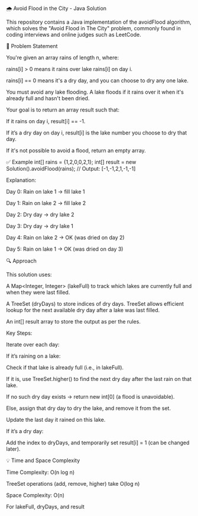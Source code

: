 🌧️ Avoid Flood in the City - Java Solution

This repository contains a Java implementation of the avoidFlood algorithm, which solves the "Avoid Flood in The City" problem, commonly found in coding interviews and online judges such as LeetCode.

🧩 Problem Statement

You're given an array rains of length n, where:

rains[i] > 0 means it rains over lake rains[i] on day i.

rains[i] == 0 means it's a dry day, and you can choose to dry any one lake.

You must avoid any lake flooding. A lake floods if it rains over it when it's already full and hasn't been dried.

Your goal is to return an array result such that:

If it rains on day i, result[i] == -1.

If it’s a dry day on day i, result[i] is the lake number you choose to dry that day.

If it's not possible to avoid a flood, return an empty array.

✅ Example
int[] rains = {1,2,0,0,2,1};
int[] result = new Solution().avoidFlood(rains);
// Output: [-1,-1,2,1,-1,-1]


Explanation:

Day 0: Rain on lake 1 → fill lake 1

Day 1: Rain on lake 2 → fill lake 2

Day 2: Dry day → dry lake 2

Day 3: Dry day → dry lake 1

Day 4: Rain on lake 2 → OK (was dried on day 2)

Day 5: Rain on lake 1 → OK (was dried on day 3)

🔍 Approach

This solution uses:

A Map<Integer, Integer> (lakeFull) to track which lakes are currently full and when they were last filled.

A TreeSet<Integer> (dryDays) to store indices of dry days. TreeSet allows efficient lookup for the next available dry day after a lake was last filled.

An int[] result array to store the output as per the rules.

Key Steps:

Iterate over each day:

If it’s raining on a lake:

Check if that lake is already full (i.e., in lakeFull).

If it is, use TreeSet.higher() to find the next dry day after the last rain on that lake.

If no such dry day exists → return new int[0] (a flood is unavoidable).

Else, assign that dry day to dry the lake, and remove it from the set.

Update the last day it rained on this lake.

If it’s a dry day:

Add the index to dryDays, and temporarily set result[i] = 1 (can be changed later).

💡 Time and Space Complexity

Time Complexity: O(n log n)

TreeSet operations (add, remove, higher) take O(log n)

Space Complexity: O(n)

For lakeFull, dryDays, and result